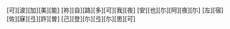 [可][波][加][美][能] [祢][自][路][多][可][我][夜] [安][也][尓][阿][夜][尓] [左][宿][佐][寐][弖][許][曽] [己][登][尓][弖][尓][思][可]
